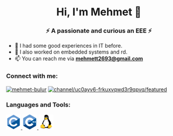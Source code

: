 <h1 align="center">Hi, I'm Mehmet 👋</h1>
<h3 align="center">⚡ A passionate and curious an EEE ⚡</h3>

- 💫 I had some good experiences in IT before.
- 💼 I also worked on embedded systems and rd.
- 📫 You can reach me via **mehmett2693@gmail.com**

<h3 align="left">Connect with me:</h3>
<p align="left">
<a href="https://linkedin.com/in/mehmet-bulur" target="blank"><img align="center" src="https://raw.githubusercontent.com/rahuldkjain/github-profile-readme-generator/master/src/images/icons/Social/linked-in-alt.svg" alt="mehmet-bulur" height="30" width="40" /></a>
<a href="https://www.youtube.com/channel/UC0aYV6-fRKUXVQwd3r9QpvQ" target="blank"><img align="center" src="https://raw.githubusercontent.com/rahuldkjain/github-profile-readme-generator/master/src/images/icons/Social/youtube.svg" alt="channel/uc0ayv6-frkuxvqwd3r9qpvq/featured" height="30" width="40" /></a>
</p>

<h3 align="left">Languages and Tools:</h3>
<p align="left"> <a href="https://www.cprogramming.com/" target="_blank" rel="noreferrer"> <img src="https://raw.githubusercontent.com/devicons/devicon/master/icons/c/c-original.svg" alt="c" width="40" height="40"/> </a> <a href="https://www.w3schools.com/cpp/" target="_blank" rel="noreferrer"> <img src="https://raw.githubusercontent.com/devicons/devicon/master/icons/cplusplus/cplusplus-original.svg" alt="cplusplus" width="40" height="40"/> </a> <a href="https://www.linux.org/" target="_blank" rel="noreferrer"> <img src="https://raw.githubusercontent.com/devicons/devicon/master/icons/linux/linux-original.svg" alt="linux" width="40" height="40"/> </a> </p>
